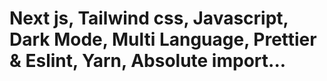# Next js, Tailwind css, Javascript, Dark Mode, Multi Language, Prettier & Eslint, Yarn, Absolute import...